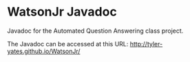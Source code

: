 # WatsonJr Javadoc
Javadoc for the Automated Question Answering class project.

The Javadoc can be accessed at this URL: http://tyler-yates.github.io/WatsonJr/
